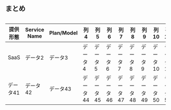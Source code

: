 ## まとめ
<div style="overflow-x: auto;">
 <table>
   <thead>
     <tr>
       <th>提供形態</th>
       <th>Service Name</th>
       <th>Plan/Model</th>
       <th>列4</th>
       <th>列5</th>
       <th>列6</th>
       <th>列7</th>
       <th>列8</th>
       <th>列9</th>
       <th>列10</th>
       <th>列11</th>
       <th>列12</th>
       <th>列13</th>
       <th>列14</th>
       <th>列15</th>
       <th>列16</th>
       <th>列17</th>
       <th>列18</th>
       <th>列19</th>
       <th>列20</th>
       <th>列21</th>
       <th>列22</th>
       <th>列23</th>
       <th>列24</th>
       <th>列25</th>
       <th>列26</th>
       <th>列27</th>
       <th>列28</th>
       <th>列29</th>
       <th>列30</th>
       <th>列31</th>
       <th>列32</th>
       <th>列33</th>
       <th>列34</th>
       <th>列35</th>
       <th>列36</th>
       <th>列37</th>
       <th>列38</th>
       <th>列39</th>
       <th>列40</th>
     </tr>
   </thead>
   <tbody>
     <tr>
       <td><!--提供形態-->SaaS</td>
       <td>データ2</td>
       <td>データ3</td>
       <td>データ4</td>
       <td>データ5</td>
       <td>データ6</td>
       <td>データ7</td>
       <td>データ8</td>
       <td>データ9</td>
       <td>データ10</td>
       <td>データ11</td>
       <td>データ12</td>
       <td>データ13</td>
       <td>データ14</td>
       <td>データ15</td>
       <td>データ16</td>
       <td>データ17</td>
       <td>データ18</td>
       <td>データ19</td>
       <td>データ20</td>
       <td>データ21</td>
       <td>データ22</td>
       <td>データ23</td>
       <td>データ24</td>
       <td>データ25</td>
       <td>データ26</td>
       <td>データ27</td>
       <td>データ28</td>
       <td>データ29</td>
       <td>データ30</td>
       <td>データ31</td>
       <td>データ32</td>
       <td>データ33</td>
       <td>データ34</td>
       <td>データ35</td>
       <td>データ36</td>
       <td>データ37</td>
       <td>データ38</td>
       <td>データ39</td>
       <td>データ40</td>
     </tr>
     <tr>
       <td>データ41</td>
       <td>データ42</td>
       <td>データ43</td>
       <td>データ44</td>
       <td>データ45</td>
       <td>データ46</td>
       <td>データ47</td>
       <td>データ48</td>
       <td>データ49</td>
       <td>データ50</td>
       <td>データ51</td>
       <td>データ52</td>
       <td>データ53</td>
       <td>データ54</td>
       <td>データ55</td>
       <td>データ56</td>
       <td>データ57</td>
       <td>データ58</td>
       <td>データ59</td>
       <td>データ60</td>
       <td>データ61</td>
       <td>データ62</td>
       <td>データ63</td>
       <td>データ64</td>
       <td>データ65</td>
       <td>データ66</td>
       <td>データ67</td>
       <td>データ68</td>
       <td>データ69</td>
       <td>データ70</td>
       <td>データ71</td>
       <td>データ72</td>
       <td>データ73</td>
       <td>データ74</td>
       <td>データ75</td>
       <td>データ76</td>
       <td>データ77</td>
       <td>データ78</td>
       <td>データ79</td>
       <td>データ80</td>
     </tr>
   </tbody>
 </table>
</div>
